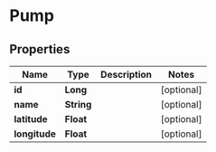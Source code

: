 # Pump

## Properties
Name | Type | Description | Notes
------------ | ------------- | ------------- | -------------
**id** | **Long** |  |  [optional]
**name** | **String** |  |  [optional]
**latitude** | **Float** |  |  [optional]
**longitude** | **Float** |  |  [optional]
